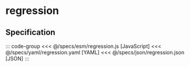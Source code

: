 <script setup>
import Example from '../components/Example.vue'
</script>

# regression

<Example spec="/specs/yaml/regression.yaml" />

## Specification

::: code-group
<<< @/specs/esm/regression.js [JavaScript]
<<< @/specs/yaml/regression.yaml [YAML]
<<< @/specs/json/regression.json [JSON]
:::
